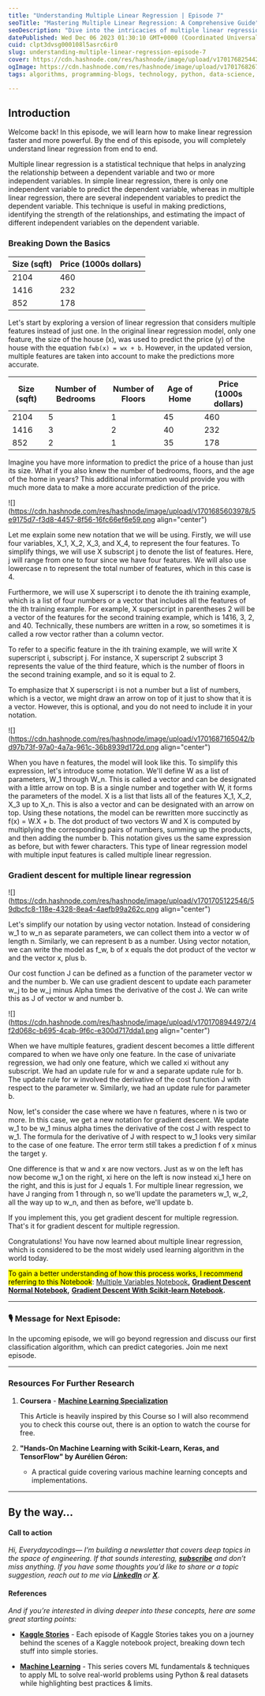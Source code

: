 ```yaml
---
title: "Understanding Multiple Linear Regression | Episode 7"
seoTitle: "Mastering Multiple Linear Regression: A Comprehensive Guide"
seoDescription: "Dive into the intricacies of multiple linear regression. Explore key concepts, applications, and practical insights in this comprehensive guide."
datePublished: Wed Dec 06 2023 01:30:10 GMT+0000 (Coordinated Universal Time)
cuid: clpt3dvsg000108l5asrc6ir0
slug: understanding-multiple-linear-regression-episode-7
cover: https://cdn.hashnode.com/res/hashnode/image/upload/v1701768254420/f73a64f9-6842-42ac-bab5-72abd9eb38a6.png
ogImage: https://cdn.hashnode.com/res/hashnode/image/upload/v1701768267199/80dfc2f3-114b-4eb3-a306-6e08aefc73c2.png
tags: algorithms, programming-blogs, technology, python, data-science, machine-learning, deep-learning, mathematics

---
```


## Introduction

Welcome back! In this episode, we will learn how to make linear regression faster and more powerful. By the end of this episode, you will completely understand linear regression from end to end.

Multiple linear regression is a statistical technique that helps in analyzing the relationship between a dependent variable and two or more independent variables. In simple linear regression, there is only one independent variable to predict the dependent variable, whereas in multiple linear regression, there are several independent variables to predict the dependent variable. This technique is useful in making predictions, identifying the strength of the relationships, and estimating the impact of different independent variables on the dependent variable.

### **Breaking Down the Basics**

| **Size (sqft)** | **Price (1000s dollars)** |
| --- | --- |
| 2104 | 460 |
| 1416 | 232 |
| 852 | 178 |

Let's start by exploring a version of linear regression that considers multiple features instead of just one. In the original linear regression model, only one feature, the size of the house (x), was used to predict the price (y) of the house with the equation `fwb(x) = wx + b`. However, in the updated version, multiple features are taken into account to make the predictions more accurate.

| **Size (sqft)** | **Number of Bedrooms** | **Number of Floors** | **Age of Home** | **Price (1000s dollars)** |
| --- | --- | --- | --- | --- |
| 2104 | 5 | 1 | 45 | 460 |
| 1416 | 3 | 2 | 40 | 232 |
| 852 | 2 | 1 | 35 | 178 |

Imagine you have more information to predict the price of a house than just its size. What if you also knew the number of bedrooms, floors, and the age of the home in years? This additional information would provide you with much more data to make a more accurate prediction of the price.

![](https://cdn.hashnode.com/res/hashnode/image/upload/v1701685603978/5e9175d7-f3d8-4457-8f56-16fc66ef6e59.png align="center")

Let me explain some new notation that we will be using. Firstly, we will use four variables, X\_1, X\_2, X\_3, and X\_4, to represent the four features. To simplify things, we will use X subscript j to denote the list of features. Here, j will range from one to four since we have four features. We will also use lowercase n to represent the total number of features, which in this case is 4.

Furthermore, we will use X superscript i to denote the ith training example, which is a list of four numbers or a vector that includes all the features of the ith training example. For example, X superscript in parentheses 2 will be a vector of the features for the second training example, which is 1416, 3, 2, and 40. Technically, these numbers are written in a row, so sometimes it is called a row vector rather than a column vector.

To refer to a specific feature in the ith training example, we will write X superscript i, subscript j. For instance, X superscript 2 subscript 3 represents the value of the third feature, which is the number of floors in the second training example, and so it is equal to 2.

To emphasize that X superscript i is not a number but a list of numbers, which is a vector, we might draw an arrow on top of it just to show that it is a vector. However, this is optional, and you do not need to include it in your notation.

![](https://cdn.hashnode.com/res/hashnode/image/upload/v1701687165042/bd97b73f-97a0-4a7a-961c-36b8939d172d.png align="center")

When you have n features, the model will look like this. To simplify this expression, let's introduce some notation. We'll define W as a list of parameters, W\_1 through W\_n. This is called a vector and can be designated with a little arrow on top. B is a single number and together with W, it forms the parameters of the model. X is a list that lists all of the features X\_1, X\_2, X\_3 up to X\_n. This is also a vector and can be designated with an arrow on top. Using these notations, the model can be rewritten more succinctly as f(x) = W.X + b. The dot product of two vectors W and X is computed by multiplying the corresponding pairs of numbers, summing up the products, and then adding the number b. This notation gives us the same expression as before, but with fewer characters. This type of linear regression model with multiple input features is called multiple linear regression.

### Gradient descent for multiple linear regression

![](https://cdn.hashnode.com/res/hashnode/image/upload/v1701705122546/59dbcfc8-118e-4328-8ea4-4aefb99a262c.png align="center")

Let's simplify our notation by using vector notation. Instead of considering w\_1 to w\_n as separate parameters, we can collect them into a vector w of length n. Similarly, we can represent b as a number. Using vector notation, we can write the model as f\_w, b of x equals the dot product of the vector w and the vector x, plus b.

Our cost function J can be defined as a function of the parameter vector w and the number b. We can use gradient descent to update each parameter w\_j to be w\_j minus Alpha times the derivative of the cost J. We can write this as J of vector w and number b.

![](https://cdn.hashnode.com/res/hashnode/image/upload/v1701708944972/4f2d068c-b695-4cab-9f6c-e300d717dda1.png align="center")

When we have multiple features, gradient descent becomes a little different compared to when we have only one feature. In the case of univariate regression, we had only one feature, which we called xi without any subscript. We had an update rule for w and a separate update rule for b. The update rule for w involved the derivative of the cost function J with respect to the parameter w. Similarly, we had an update rule for parameter b.

Now, let's consider the case where we have n features, where n is two or more. In this case, we get a new notation for gradient descent. We update w\_1 to be w\_1 minus alpha times the derivative of the cost J with respect to w\_1. The formula for the derivative of J with respect to w\_1 looks very similar to the case of one feature. The error term still takes a prediction f of x minus the target y.

One difference is that w and x are now vectors. Just as w on the left has now become w\_1 on the right, xi here on the left is now instead xi\_1 here on the right, and this is just for J equals 1. For multiple linear regression, we have J ranging from 1 through n, so we'll update the parameters w\_1, w\_2, all the way up to w\_n, and then as before, we'll update b.

If you implement this, you get gradient descent for multiple regression. That's it for gradient descent for multiple regression.

Congratulations! You have now learned about multiple linear regression, which is considered to be the most widely used learning algorithm in the world today.

<mark>To gain a better understanding of how this process works, I recommend referring to this Notebook</mark>: [Multiple Variables Notebook](https://github.com/everydaycodings/Notebooks/blob/master/article/extra/Multiple%20LInear%20Regression/Multiple_Variable.ipynb)**,** [**Gradient Descent Normal Notebook**](https://github.com/everydaycodings/Notebooks/blob/master/article/extra/Multiple%20LInear%20Regression/Sklearn_Normal.ipynb)**,** [**Gradient Descent With Scikit-learn Notebook**](https://github.com/everydaycodings/Notebooks/blob/master/article/extra/Multiple%20LInear%20Regression/Sklearn_GD.ipynb)**.**

---

### **🎙️ Message for Next Episode:**

In the upcoming episode, we will go beyond regression and discuss our first classification algorithm, which can predict categories. Join me next episode.

---

### **Resources For Further Research**

1. **Coursera** - [**Machine Learning Specialization**](https://www.coursera.org/learn/machine-learning/home/welcome)
    
    This Article is heavily inspired by this Course so I will also recommend you to check this course out, there is an option to watch the course for free.
    
2. **"Hands-On Machine Learning with Scikit-Learn, Keras, and TensorFlow" by Aurélien Géron:**
    
    * A practical guide covering various machine learning concepts and implementations.
        

---

## **By the way…**

#### Call to action

*Hi, Everydaycodings— I’m building a newsletter that covers deep topics in the space of engineering. If that sounds interesting,* [***subscribe***](https://neuralrealm.hashnode.dev/newsletter) *and don’t miss anything. If you have some thoughts you’d like to share or a topic suggestion, reach out to me via* [***LinkedIn***](https://www.linkedin.com/in/kumar-saksham1891/) *or* [***X***](https://twitter.com/everydaycodings).

#### References

*And if you’re interested in diving deeper into these concepts, here are some great starting points:*

* [**Kaggle Stories**](https://neuralrealm.hashnode.dev/series/kaggle-stories) *\-* Each episode of Kaggle Stories takes you on a journey behind the scenes of a Kaggle notebook project, breaking down tech stuff into simple stories.
    
* [**Machine Learning**](https://neuralrealm.hashnode.dev/series/machine-learning) *\-* This series covers ML fundamentals & techniques to apply ML to solve real-world problems using Python & real datasets while highlighting best practices & limits.